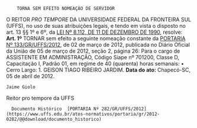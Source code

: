         TORNA SEM EFEITO NOMEAÇÃO DE SERVIDOR  

 O REITOR *PRO TEMPORE*  DA UNIVERSIDADE FEDERAL DA FRONTEIRA SUL (UFFS), no uso de suas atribuições legais, e tendo em vista o disposto no art. 13 §§ 1º e 6º, da [LEI Nº 8.112, DE 11 DE DEZEMBRO DE 1990](http://www.planalto.gov.br/ccivil_03/leis/l8112cons.htm), resolve:   **Art. 1º**  TORNAR sem efeito a seguinte nomeação constante da [PORTARIA Nº 133/GR/UFFS/2012](https://www.uffs.edu.br/atos-normativos/portaria/gr/2012-0133), de 02 de março de 2012, publicada no Diário Oficial da União de 05 de março de 2012, seção 2, página 26: Para o cargo de ASSISTENTE EM ADMINISTRAÇÃO, Código Siape nº 701200, Classe D, Capacitação I, Padrão 01, em regime de 40 (quarenta) horas semanais: • Cerro Largo: 1. GEISON TIAGO RIBEIRO JARDIM.        **Data do ato:** Chapecó-SC, 05 de abril de 2012.   
 

    Jaime Giolo   
 Reitor pro tempore da UFFS 

      Documento Histórico  [PORTARIA Nº 282/GR/UFFS/2012](https://www.uffs.edu.br/atos-normativos/portaria/gr/2012-0282/@@download/documento_historico)     
      